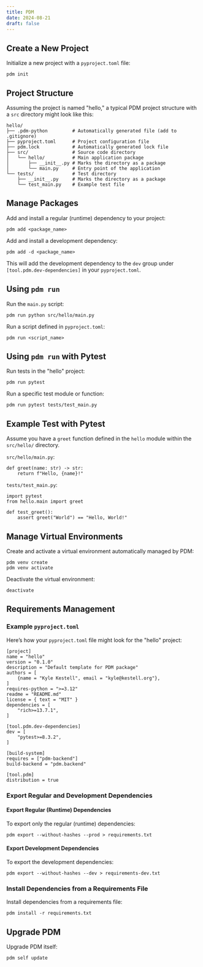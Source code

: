 ```yaml
---
title: PDM
date: 2024-08-21
draft: false
---
```


## Create a New Project

Initialize a new project with a `pyproject.toml` file:

```shell
pdm init
```

## Project Structure

Assuming the project is named "hello," a typical PDM project structure with a `src` directory might look like this:

```shell
hello/
├── .pdm-python         # Automatically generated file (add to .gitignore)
├── pyproject.toml      # Project configuration file
├── pdm.lock            # Automatically generated lock file
├── src/                # Source code directory
│   └── hello/          # Main application package
│       ├── __init__.py # Marks the directory as a package
│       └── main.py     # Entry point of the application
└── tests/              # Test directory
    ├── __init__.py     # Marks the directory as a package
    └── test_main.py    # Example test file
```

## Manage Packages

Add and install a regular (runtime) dependency to your project:

```shell
pdm add <package_name>
```

Add and install a development dependency:

```shell
pdm add -d <package_name>
```

This will add the development dependency to the `dev` group under `[tool.pdm.dev-dependencies]` in your `pyproject.toml`.

## Using `pdm run`

Run the `main.py` script:

```shell
pdm run python src/hello/main.py
```

Run a script defined in `pyproject.toml`:

```shell
pdm run <script_name>
```

## Using `pdm run` with Pytest

Run tests in the "hello" project:

```shell
pdm run pytest
```

Run a specific test module or function:

```shell
pdm run pytest tests/test_main.py
```

## Example Test with Pytest

Assume you have a `greet` function defined in the `hello` module within the `src/hello/` directory.

`src/hello/main.py`:

```shell
def greet(name: str) -> str:
    return f"Hello, {name}!"
```

`tests/test_main.py`:

```shell
import pytest
from hello.main import greet

def test_greet():
    assert greet("World") == "Hello, World!"
```

## Manage Virtual Environments

Create and activate a virtual environment automatically managed by PDM:

```shell
pdm venv create
pdm venv activate
```

Deactivate the virtual environment:

```shell
deactivate
```

## Requirements Management

### Example `pyproject.toml`

Here’s how your `pyproject.toml` file might look for the "hello" project:

```shell
[project]
name = "hello"
version = "0.1.0"
description = "Default template for PDM package"
authors = [
    {name = "Kyle Kestell", email = "kyle@kestell.org"},
]
requires-python = ">=3.12"
readme = "README.md"
license = { text = "MIT" }
dependencies = [
    "rich>=13.7.1",
]

[tool.pdm.dev-dependencies]
dev = [
    "pytest>=8.3.2",
]

[build-system]
requires = ["pdm-backend"]
build-backend = "pdm.backend"

[tool.pdm]
distribution = true
```

### Export Regular and Development Dependencies

#### Export Regular (Runtime) Dependencies

To export only the regular (runtime) dependencies:

```shell
pdm export --without-hashes --prod > requirements.txt
```

#### Export Development Dependencies

To export the development dependencies:

```shell
pdm export --without-hashes --dev > requirements-dev.txt
```

### Install Dependencies from a Requirements File

Install dependencies from a requirements file:

```shell
pdm install -r requirements.txt
```

## Upgrade PDM

Upgrade PDM itself:

```shell
pdm self update
```
